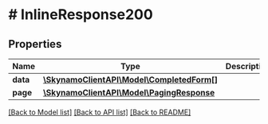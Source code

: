 # # InlineResponse200

## Properties

Name | Type | Description | Notes
------------ | ------------- | ------------- | -------------
**data** | [**\SkynamoClientAPI\Model\CompletedForm[]**](CompletedForm.md) |  | [optional]
**page** | [**\SkynamoClientAPI\Model\PagingResponse**](PagingResponse.md) |  | [optional]

[[Back to Model list]](../../README.md#models) [[Back to API list]](../../README.md#endpoints) [[Back to README]](../../README.md)
